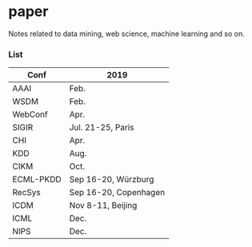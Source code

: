 # paper
Notes related to data mining, web science, machine learning and so on.

### List

|Conf|2019|
|---|---|
|AAAI|Feb.|
|WSDM|Feb.|
|WebConf|Apr.|
|SIGIR|Jul. 21-25, Paris|
|CHI|Apr.|
|KDD|Aug.|
|CIKM|Oct.|
|ECML-PKDD|Sep 16-20, Würzburg|
|RecSys|Sep 16-20, Copenhagen|
|ICDM|Nov 8-11, Beijing|
|ICML|Dec.|
|NIPS|Dec.|

